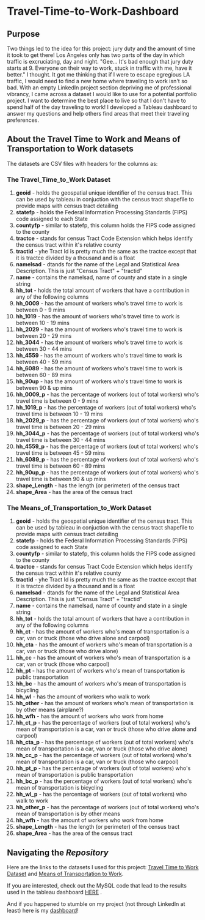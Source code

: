 # Travel-Time-to-Work-Dashboard
## Purpose
Two things led to the idea for this project: jury duty and the amount of time it took to get there! Los Angeles only has two parts of the day in which traffic is excruciating, day and night. "Gee... It's bad enough that jury duty starts at 9. Everyone on their way to work, stuck in traffic with me, have it better." I thought. It got me thinking that if I were to escape egregious LA traffic, I would need to find a new home where traveling to work isn't so bad. With an empty LinkedIn project section depriving me of professional vibrancy, I came across a dataset I would like to use for a potential portfolio project. I want to determine the best place to live so that I don't have to spend half of the day traveling to work! I developed a Tableau dashboard to answer my questions and help others find areas that meet their traveling preferences.
## About the Travel Time to Work and Means of Transportation to Work datasets
The datasets are CSV files with headers for the columns as:

### The Travel_Time_to_Work Dataset
1. **geoid** - holds the geospatial unique identifier of the census tract. This can be used by tableau in conjuction with the census tract shapefile to provide maps with census tract detailing
2. **statefp** - holds the Federal Information Processing Standards (FIPS) code assigned to each State
3. **countyfp** - similar to statefp, this column holds the FIPS code assigned to the county
4. **tractce** - stands for census Tract Code Extension which helps identify the census tract within it's relative county
5. **tractid** - yhe Tract Id is pretty much the same as the tractce except that it is tractce divided by a thousand and is a float
6. **namelsad** - dtands for the name of the Legal and Statistical Area Description. This is just "Census Tract" + "tractid"
7. **name** - contains the namelsad, name of county and state in a single string
8. **hh_tot** - holds the total amount of workers that have a contribution in any of the following columns
9. **hh_0009** - has the amount of workers who's travel time to work is between 0 - 9 mins
10. **hh_1019** - has the amount of workers who's travel time to work is between 10 - 19 mins
11. **hh_2029** - has the amount of workers who's travel time to work is between 20 - 29 mins
12. **hh_3044** - has the amount of workers who's travel time to work is between 30 - 44 mins
13. **hh_4559** - has the amount of workers who's travel time to work is between 40 - 59 mins
14. **hh_6089** - has the amount of workers who's travel time to work is between 60 - 89 mins
15. **hh_90up** - has the amount of workers who's travel time to work is between 90 & up mins
16. **hh_0009_p** - has the percentage of workers (out of total workers) who's travel time is between 0 - 9 mins
17. **hh_1019_p** - has the percentage of workers (out of total workers) who's travel time is between 10 - 19 mins
18. **hh_2029_p** - has the percentage of workers (out of total workers) who's travel time is between 20 - 29 mins
19. **hh_3044_p** - has the percentage of workers (out of total workers) who's travel time is between 30 - 44 mins
20. **hh_4559_p** - has the percentage of workers (out of total workers) who's travel time is between 45 - 59 mins
21. **hh_6089_p** - has the percentage of workers (out of total workers) who's travel time is between 60 - 89 mins
22. **hh_90up_p** - has the percentage of workers (out of total workers) who's travel time is between 90 & up mins
23. **shape_Length** - has the length (or perimeter) of the census tract
24. **shape_Area** - has the area of the census tract
    
### The Means_of_Transportation_to_Work Dataset
1. **geoid** - holds the geospatial unique identifier of the census tract. This can be used by tableau in conjuction with the census tract shapefile to provide maps with census tract detailing
2. **statefp** - holds the Federal Information Processing Standards (FIPS) code assigned to each State
3. **countyfp** - similar to statefp, this column holds the FIPS code assigned to the county
4. **tractce** - stands for census Tract Code Extension which helps identify the census tract within it's relative county
5. **tractid** - yhe Tract Id is pretty much the same as the tractce except that it is tractce divided by a thousand and is a float
6. **namelsad** - dtands for the name of the Legal and Statistical Area Description. This is just "Census Tract" + "tractid"
7. **name** - contains the namelsad, name of county and state in a single string
8. **hh_tot** - holds the total amount of workers that have a contribution in any of the following columns
9. **hh_ct** - has the amount of workers who's mean of transportation is a car, van or truck (those who drive alone and carpool)
10. **hh_cta** - has the amount of workers who's mean of transportation is a car, van or truck (those who drive alone)
11. **hh_cc** - has the amount of workers who's mean of transportation is a car, van or truck (those who carpool)
12. **hh_pt** - has the amount of workers who's mean of transportation is public transportation
13. **hh_bc** - has the amount of workers who's mean of transportation is bicycling
14. **hh_wl** - has the amount of workers who walk to work
15. **hh_other** - has the amount of workers who's mean of transportation is by other means (airplane?)
16. **hh_wfh** - has the amount of workers who work from home
17. **hh_ct_p** - has the percentage of workers (out of total workers) who's mean of transportation is a car, van or truck (those who drive alone and carpool)
18. **hh_cta_p** - has the percentage of workers (out of total workers) who's mean of transportation is a car, van or truck (those who drive alone)
19. **hh_cc_p** - has the percentage of workers (out of total workers) who's mean of transportation is a car, van or truck (those who carpool)
20. **hh_pt_p** - has the percentage of workers (out of total workers) who's mean of transportation is public transportation
21. **hh_bc_p** - has the percentage of workers (out of total workers) who's mean of transportation is bicycling
22. **hh_wl_p** - has the percentage of workers (out of total workers) who walk to work
23. **hh_other_p** - has the percentage of workers (out of total workers) who's mean of transportation is by other means
24. **hh_wfh** - has the amount of workers who work from home
25. **shape_Length** - has the length (or perimeter) of the census tract
26. **shape_Area** - has the area of the census tract

## Navigating the *Repository*
Here are the links to the datasets I used for this project: [Travel Time to Work Dataset](https://geodata.bts.gov/datasets/usdot::travel-time-to-work/about) and [Means of Transportation to Work](https://geodata.bts.gov/datasets/usdot::means-of-transportation-to-work/about).

If you are interested, check out the MySQL code that lead to the results used in the tableau dashboard [HERE](Travel_Time_to_Work_Code.sql) .

And if you happened to stumble on my project (not through LinkedIn at least) here is my [dashboard](https://public.tableau.com/views/TravelTimeTransportDashboard/FinalBoard?:language=en-US&:sid=&:display_count=n&:origin=viz_share_link)!
